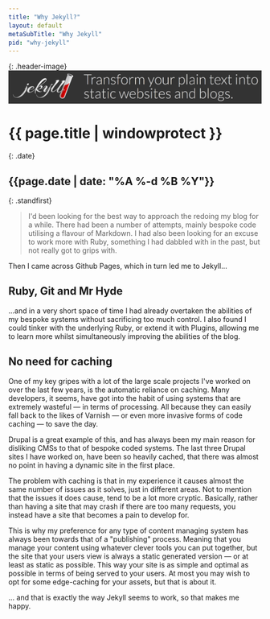 ```yaml
---
title: "Why Jekyll?"
layout: default
metaSubTitle: "Why Jekyll"
pid: "why-jekyll"
---
```


{: .header-image}
[![Blog Bg](/images/jekyll.jpg)]({{page.url}})

# {{ page.title | windowprotect }}

{: .date}
## {{page.date | date: "%A %-d %B %Y"}}

{: .standfirst}
> I'd been looking for the best way to approach the redoing my blog for a while. There had been a number of attempts, mainly bespoke code utilising a flavour of Markdown. I had also been looking for an excuse to work more with Ruby, something I had dabbled with in the past, but not really got to grips with.

Then I came across Github Pages, which in turn led me to Jekyll...

<!--more-->

## Ruby, Git and Mr Hyde

...and in a very short space of time I had already overtaken the abilities of my bespoke systems without sacrificing too much control. I also found I could tinker with the underlying Ruby, or extend it with Plugins, allowing me to learn more whilst simultaneously improving the abilities of the blog.

## No need for caching

One of my key gripes with a lot of the large scale projects I've worked on over the last few years, is the automatic reliance on caching. Many developers, it seems, have got into the habit of using systems that are extremely wasteful — in terms of processing. All because they can easily fall back to the likes of Varnish — or even more invasive forms of code caching — to save the day.

Drupal is a great example of this, and has always been my main reason for disliking CMSs to that of bespoke coded systems. The last three Drupal sites I have worked on, have been so heavily cached, that there was almost no point in having a dynamic site in the first place.

The problem with caching is that in my experience it causes almost the same number of issues as it solves, just in different areas. Not to mention that the issues it does cause, tend to be a lot more cryptic. Basically, rather than having a site that may crash if there are too many requests, you instead have a site that becomes a pain to develop for.

This is why my preference for any type of content managing system has always been towards that of a "publishing" process. Meaning that you manage your content using whatever clever tools you can put together, but the site that your users view is always a static generated version — or at least as static as possible. This way your site is as simple and optimal as possible in terms of being served to your users. At most you may wish to opt for some edge-caching for your assets, but that is about it.

... and that is exactly the way Jekyll seems to work, so that makes me happy.